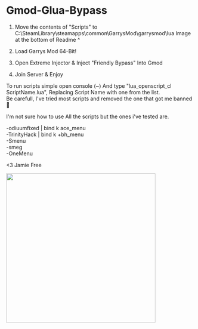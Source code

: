 # Gmod-Glua-Bypass
 
 1. Move the contents of "Scripts" to C:\SteamLibrary\steamapps\common\GarrysMod\garrysmod\lua
 Image at the bottom of Readme ^

2. Load Garrys Mod 64-Bit!
3. Open Extreme Injector & Inject "Friendly Bypass" Into Gmod
4. Join Server & Enjoy


To run scripts simple open console (~) And type "lua_openscript_cl ScriptName.lua", Replacing Script Name with one from the list.  
Be carefull, I've tried most scripts and removed the one that got me banned 🤡


I'm not sure how to use All the scripts but the ones i've tested are.

-odiuumfixed  | bind k ace_menu  
-TrinityHack | bind k +bh_menu  
-Smenu  
-smeg  
-OneMenu

<3 Jamie Free

<img src="https://i.imgur.com/tw6dlcZ.png" width="400">
